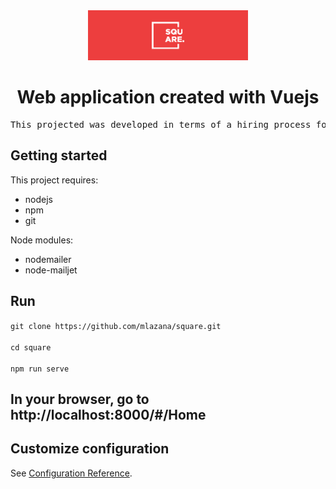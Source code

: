 <div align="center">
<img src="src/assets/readme.png" height="80px" >
<h1> Web application created with Vuejs

</h1>

<pre>
<div align="center">This projected was developed in terms of a hiring process for an internship. 
</pre>

</div>

## Getting started

This project requires:

- nodejs
- npm
- git

Node modules:

- nodemailer
- node-mailjet

## Run

`git clone https://github.com/mlazana/square.git`
<br> <br>
`cd square`
<br> <br>
`npm run serve`

## In your browser, go to http://localhost:8000/#/Home

## Customize configuration

See [Configuration Reference](https://cli.vuejs.org/config/).

